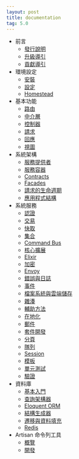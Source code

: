 ```yaml
---
layout: post
title: documentation
tag: 5.0
---
```

- 前言
    - [發行說明](/laravel_tw/docs/5.0/releases)
    - [升級導引](/laravel_tw/docs/5.0/upgrade)
    - [貢獻導引](/laravel_tw/docs/5.0/contributions)
- 環境設定
    - [安裝](/laravel_tw/docs/5.0/installation)
    - [設定](/laravel_tw/docs/5.0/configuration)
    - [Homestead](/laravel_tw/docs/5.0/homestead)
- 基本功能
    - [路由](/laravel_tw/docs/5.0/routing)
    - [中介層](/laravel_tw/docs/5.0/middleware)
    - [控制器](/laravel_tw/docs/5.0/controllers)
    - [請求](/laravel_tw/docs/5.0/requests)
    - [回應](/laravel_tw/docs/5.0/responses)
    - [視圖](/laravel_tw/docs/5.0/views)
- 系統架構
    - [服務提供者](/laravel_tw/docs/5.0/providers)
    - [服務容器](/laravel_tw/docs/5.0/container)
    - [Contracts](/laravel_tw/docs/5.0/contracts)
    - [Facades](/laravel_tw/docs/5.0/facades)
    - [請求的生命週期](/laravel_tw/docs/5.0/lifecycle)
    - [應用程式結構](/laravel_tw/docs/5.0/structure)
- 系統服務
    - [認證](/laravel_tw/docs/5.0/authentication)
    - [交易](/laravel_tw/docs/5.0/billing)
    - [快取](/laravel_tw/docs/5.0/cache)
    - [集合](/laravel_tw/docs/5.0/collections)
    - [Command Bus](/laravel_tw/docs/5.0/bus)
    - [核心擴展](/laravel_tw/docs/5.0/extending)
    - [Elixir](/laravel_tw/docs/5.0/elixir)
    - [加密](/laravel_tw/docs/5.0/encryption)
    - [Envoy](/laravel_tw/docs/5.0/envoy)
    - [錯誤與日誌](/laravel_tw/docs/5.0/errors)
    - [事件](/laravel_tw/docs/5.0/events)
    - [檔案系統與雲端儲存](/laravel_tw/docs/5.0/filesystem)
    - [雜湊](/laravel_tw/docs/5.0/hashing)
    - [輔助方法](/laravel_tw/docs/5.0/helpers)
    - [在地化](/laravel_tw/docs/5.0/localization)
    - [郵件](/laravel_tw/docs/5.0/mail)
    - [套件開發](/laravel_tw/docs/5.0/packages)
    - [分頁](/laravel_tw/docs/5.0/pagination)
    - [隊列](/laravel_tw/docs/5.0/queues)
    - [Session](/laravel_tw/docs/5.0/session)
    - [模板](/laravel_tw/docs/5.0/templates)
    - [單元測試](/laravel_tw/docs/5.0/testing)
    - [驗證](/laravel_tw/docs/5.0/validation)
- 資料庫
    - [基本入門](/laravel_tw/docs/5.0/database)
    - [查詢架構器](/laravel_tw/docs/5.0/queries)
    - [Eloquent ORM](/laravel_tw/docs/5.0/eloquent)
    - [結構生成器](/laravel_tw/docs/5.0/schema)
    - [遷移與資料填充](/laravel_tw/docs/5.0/migrations)
    - [Redis](/laravel_tw/docs/5.0/redis)
- Artisan 命令列工具
    - [概覽](/laravel_tw/docs/5.0/artisan)
    - [開發](/laravel_tw/docs/5.0/commands)
